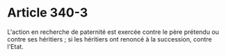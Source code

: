 # Article 340-3

L'action en recherche de paternité est exercée contre le père prétendu ou contre ses héritiers ; si les héritiers ont renoncé à la succession, contre l'Etat.
